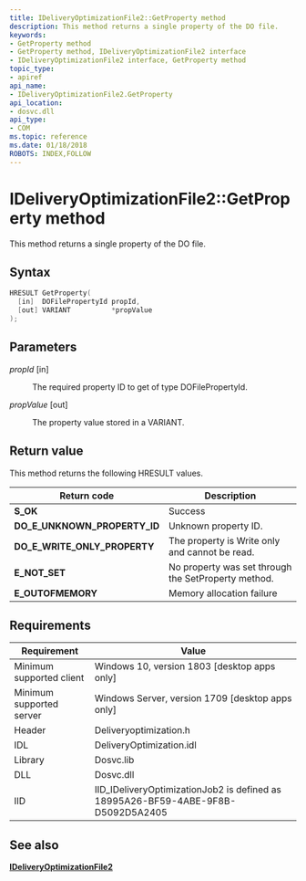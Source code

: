 ```yaml
---
title: IDeliveryOptimizationFile2::GetProperty method
description: This method returns a single property of the DO file.
keywords:
- GetProperty method
- GetProperty method, IDeliveryOptimizationFile2 interface
- IDeliveryOptimizationFile2 interface, GetProperty method
topic_type:
- apiref
api_name:
- IDeliveryOptimizationFile2.GetProperty
api_location:
- dosvc.dll
api_type:
- COM
ms.topic: reference
ms.date: 01/18/2018
ROBOTS: INDEX,FOLLOW
---
```


# IDeliveryOptimizationFile2::GetProperty method

This method returns a single property of the DO file.

## Syntax

```C++
HRESULT GetProperty(
  [in]  DOFilePropertyId propId,
  [out] VARIANT          *propValue
);
```

## Parameters

<dl> <dt>

*propId* \[in\]
</dt> <dd>

The required property ID to get of type DOFilePropertyId.

</dd> <dt>

*propValue* \[out\]
</dt> <dd>

The property value stored in a VARIANT.

</dd> </dl>

## Return value

This method returns the following HRESULT values.

| Return code                  | Description                                         |
|------------------------------|-----------------------------------------------------|
| **S_OK**                     | Success                                             |
| **DO_E_UNKNOWN_PROPERTY_ID** | Unknown property ID.                                |
| **DO_E_WRITE_ONLY_PROPERTY** | The property is Write only and cannot be read.      |
| **E_NOT_SET**                | No property was set through the SetProperty method. |
| **E_OUTOFMEMORY**            |  Memory allocation failure                          |

## Requirements

| Requirement | Value |
|---------------------------|----------------------------------------------------------------------------------|
| Minimum supported client  | Windows 10, version 1803 \[desktop apps only\]                                   |
| Minimum supported server  | Windows Server, version 1709 \[desktop apps only\]                               |
| Header                    | Deliveryoptimization.h                                                           |
| IDL                       | DeliveryOptimization.idl                                                         |
| Library                   | Dosvc.lib                                                                        |
| DLL                       | Dosvc.dll                                                                        |
| IID                       | IID_IDeliveryOptimizationJob2 is defined as 18995A26-BF59-4ABE-9F8B-D5092D5A2405 |

## See also

[**IDeliveryOptimizationFile2**](ideliveryoptimizationfile2.md)
